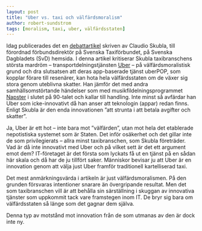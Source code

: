 ```yaml
---
layout: post
title: "Uber vs. taxi och välfärdsmoralism"
author: robert-sundstrom
tags: [moralism, taxi, uber, välfärdsstaten]
---
```


Idag publicerades det en [debattartikel](http://www.svd.se/uber-pop-hotar-valfardsstaten/om/debatt) skriven av Claudio Skubla, till förordnad förbundsdirektör på Svenska Taxiförbundet, på Svenska Dagbladets (SvD) hemsida. I denna artikel kritiserar Skubla taxibranschens största mardröm – transportdelningstjänsten [Uber](http://uber.se/) – på välfärdsmoralistisk grund och dra slutsatsen att deras app-baserade tjänst uberPOP, som kopplar förare till resenärer, kan hota hela välfärdsstaten om de växer sig stora genom uteblivna skatter. Han jämför det med andra samhällsomstörtande händelser som med musikfildelningsprogrammet [Napster](https://en.wikipedia.org/wiki/Napster) i slutet på 90-talet och kallar till handling. Inte minst så avfärdar han Uber som icke-innovativt då han anser att teknologin (appar) redan finns. Enligt Skubla är den enda innovationen ”att strunta i att betala avgifter och skatter”.


Ja, Uber är ett hot – inte bara mot ”välfärden”, utan mot hela det etablerade nepotistiska systemet som är Staten. Det inför osäkerhet och det gillar inte de som privilegierats – allra minst taxibranschen, som Skubla företräder. Vad är då inte innovativt med Uber och på vilket sett är det ett argument emot dem? IT-företaget är det första som lyckats få ut en tjänst på en sådan här skala och då har de ju tillfört saker. Människor bevisar ju att Uber är en innovation genom att välja just Uber framför traditionell kartelliserad taxi.

Det mest anmärkningsvärda i artikeln är just välfärdsmoralismen. På den grunden försvaras intentioner snarare än övergripande resultat. Men det som taxibranschen vill är att behålla sin särställning i skuggan av innovativa tjänster som uppkommit tack vare framstegen inom IT. De bryr sig bara om välfärdsstaten så länge som det gagnar dem själva.

Denna typ av motstånd mot innovation från de som utmanas av den är dock inte ny.